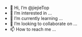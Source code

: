 - 👋 Hi, I’m @jiejieTop
- 👀 I’m interested in ...
- 🌱 I’m currently learning ...
- 💞️ I’m looking to collaborate on ...
- 📫 How to reach me ...

<!---
jiejieTop/jiejieTop is a ✨ special ✨ repository because its `README.md` (this file) appears on your GitHub profile.
You can click the Preview link to take a look at your changes.
--->
